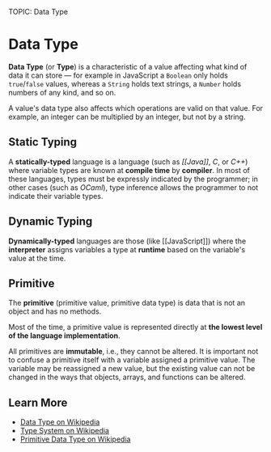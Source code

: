 TOPIC: Data Type

# Data Type

**Data Type**  (or **Type**) is a characteristic of a value affecting what kind of data it can
store — for example in JavaScript a `Boolean` only holds `true`/`false` values, whereas a
`String` holds text strings, a `Number` holds numbers of any kind, and so on.

A value's data type also affects which operations are valid on that value. For example, an integer
can be multiplied by an integer, but not by a string.

## Static Typing

A **statically-typed** language is a language (such as *[[Java]]*, *C*, or *C++*) where variable
types are known at **compile time** by **compiler**. In most of these languages, types must be
expressly indicated by the programmer; in other cases (such as *OCaml*),
type inference allows the programmer to not indicate their variable types.

## Dynamic Typing

**Dynamically-typed** languages are those (like [[JavaScript]]) where the **interpreter** assigns variables
a type at **runtime** based on the variable's value at the time.

## Primitive

The **primitive** (primitive value, primitive data type) is data that is
not an object and has no methods.

Most of the time, a primitive value is represented directly at **the lowest level of the language implementation**.

All primitives are **immutable**, i.e., they cannot be altered. It is important not to
confuse a primitive itself with a variable assigned a primitive value. The variable may
be reassigned a new value, but the existing value can not be changed in the ways that
objects, arrays, and functions can be altered.

## Learn More

- [Data Type on Wikipedia](https://en.wikipedia.org/wiki/Data%20type)
- [Type System on Wikipedia](https://en.wikipedia.org/wiki/Type%20system)
- [Primitive Data Type on Wikipedia](https://en.wikipedia.org/wiki/Primitive%20data%20type)
